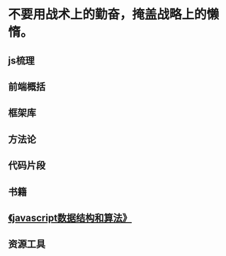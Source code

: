 # 不要用战术上的勤奋，掩盖战略上的懒惰。



## js梳理
## 前端概括
## 框架库
## 方法论
## 代码片段
## 书籍
## [《javascript数据结构和算法》](http://www.jimilee.tech/md/js/book/algorithm.html)
## 资源工具
